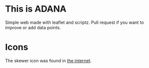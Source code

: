 # This is ADANA

Simple web made with leaflet and scriptz. Pull request if you want to improve or add data points.

# Icons

The skewer icon was found in [the internet](https://www.flaticon.com/free-icon/skewer_121583).
